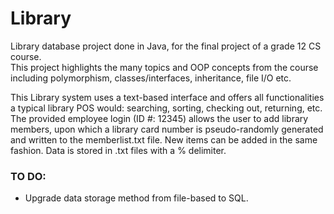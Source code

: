 # Library

Library database project done in Java, for the final project of a grade 12 CS course.  
This project highlights the many topics and OOP concepts from the course including polymorphism, classes/interfaces, inheritance, file I/O etc.  

This Library system uses a text-based interface and offers all functionalities a typical library POS would: searching, sorting, checking out, returning, etc.  
The provided employee login (ID #: 12345) allows the user to add library members, upon which a library card number is pseudo-randomly generated and written to the memberlist.txt file. New items can be added in the same fashion. Data is stored in .txt files with a % delimiter.  

### TO DO:
* Upgrade data storage method from file-based to SQL.  
